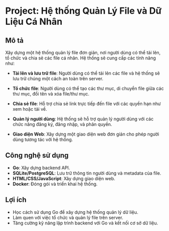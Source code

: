 # Project: Hệ thống Quản Lý File và Dữ Liệu Cá Nhân

## Mô tả

Xây dựng một hệ thống quản lý file đơn giản, nơi người dùng có thể tải lên, tổ chức và chia sẻ các file cá nhân. Hệ thống sẽ cung cấp các tính năng như:

- **Tải lên và lưu trữ file**: Người dùng có thể tải lên các file và hệ thống sẽ lưu trữ chúng một cách an toàn trên server.
  
- **Tổ chức file**: Người dùng có thể tạo các thư mục, di chuyển file giữa các thư mục, đổi tên và xóa file/thư mục.

- **Chia sẻ file**: Hỗ trợ chia sẻ link trực tiếp đến file với các quyền hạn như xem hoặc tải về.

- **Quản lý người dùng**: Hệ thống sẽ hỗ trợ quản lý người dùng với các chức năng đăng ký, đăng nhập, và phân quyền.

- **Giao diện Web**: Xây dựng một giao diện web đơn giản cho phép người dùng tương tác với hệ thống.

## Công nghệ sử dụng

- **Go**: Xây dựng backend API.
- **SQLite/PostgreSQL**: Lưu trữ thông tin người dùng và metadata của file.
- **HTML/CSS/JavaScript**: Xây dựng giao diện web.
- **Docker**: Đóng gói và triển khai hệ thống.

## Lợi ích

- Học cách sử dụng Go để xây dựng hệ thống quản lý dữ liệu.
- Làm quen với việc tổ chức và quản lý file trên server.
- Tăng cường kỹ năng lập trình backend với Go và kết nối cơ sở dữ liệu.

